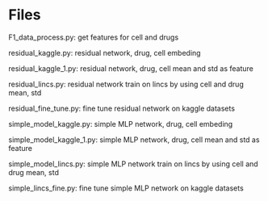 # Files
F1_data_process.py: get features for cell and drugs 

residual_kaggle.py: residual network, drug, cell embeding 

residual_kaggle_1.py: residual network, drug, cell mean and std as feature 

residual_lincs.py: residual network train on lincs by using cell and drug mean, std 

residual_fine_tune.py: fine tune residual network on kaggle datasets 


simple_model_kaggle.py: simple MLP network, drug, cell embeding 

simple_model_kaggle_1.py: simple MLP network, drug, cell mean and std as feature 

simple_model_lincs.py: simple MLP network train on lincs by using cell and drug mean, std 

simple_lincs_fine.py: fine tune simple MLP network on kaggle datasets 
